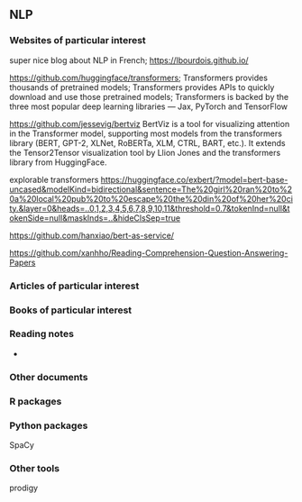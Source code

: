 ## NLP

### Websites of particular interest

super nice blog about NLP in French; https://lbourdois.github.io/

https://github.com/huggingface/transformers; Transformers provides thousands of pretrained models; Transformers provides APIs to quickly download and use those pretrained models; Transformers is backed by the three most popular deep learning libraries — Jax, PyTorch and TensorFlow 

https://github.com/jessevig/bertviz BertViz is a tool for visualizing attention in the Transformer model, supporting most models from the transformers library (BERT, GPT-2, XLNet, RoBERTa, XLM, CTRL, BART, etc.). It extends the Tensor2Tensor visualization tool by Llion Jones and the transformers library from HuggingFace.

explorable transformers https://huggingface.co/exbert/?model=bert-base-uncased&modelKind=bidirectional&sentence=The%20girl%20ran%20to%20a%20local%20pub%20to%20escape%20the%20din%20of%20her%20city.&layer=0&heads=..0,1,2,3,4,5,6,7,8,9,10,11&threshold=0.7&tokenInd=null&tokenSide=null&maskInds=..&hideClsSep=true

https://github.com/hanxiao/bert-as-service/



https://github.com/xanhho/Reading-Comprehension-Question-Answering-Papers



### Articles of particular interest



### Books of particular interest


### Reading notes

- 

### Other documents




### R packages



### Python packages

SpaCy

### Other tools

prodigy
